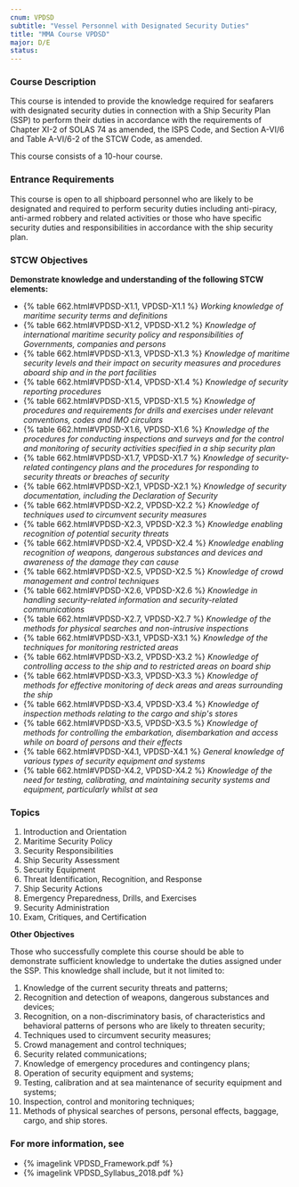 ```yaml
---
cnum: VPDSD
subtitle: "Vessel Personnel with Designated Security Duties"
title: "MMA Course VPDSD"
major: D/E
status: 
---
```


### Course Description

This course is intended to provide the knowledge required for seafarers with designated security duties in connection with a Ship Security Plan (SSP) to perform their duties in accordance with the requirements of Chapter XI-2 of SOLAS 74 as amended, the ISPS Code, and Section A-VI/6 and Table A-VI/6-2 of the STCW Code, as amended. 


This course consists of a 10-hour course.

### Entrance Requirements

This course is open to all shipboard personnel who are likely to be designated and required to perform security duties including anti-piracy, anti-armed robbery and related activities or those who have specific security duties and responsibilities in accordance with the ship security plan.


### STCW Objectives

**Demonstrate knowledge and understanding of the following STCW elements:**

* {% table 662.html#VPDSD-X1.1, VPDSD-X1.1 %} *Working knowledge of maritime security terms and definitions*
* {% table 662.html#VPDSD-X1.2, VPDSD-X1.2 %} *Knowledge of international maritime security policy and responsibilities of Governments, companies and persons*
* {% table 662.html#VPDSD-X1.3, VPDSD-X1.3 %} *Knowledge of maritime security levels and their impact on security measures and procedures aboard ship and in the port facilities*
* {% table 662.html#VPDSD-X1.4, VPDSD-X1.4 %} *Knowledge of security reporting procedures*
* {% table 662.html#VPDSD-X1.5, VPDSD-X1.5 %} *Knowledge of procedures and requirements for drills and exercises under relevant conventions, codes and IMO circulars*
* {% table 662.html#VPDSD-X1.6, VPDSD-X1.6 %} *Knowledge of the procedures for conducting inspections and surveys and for the control and monitoring of security activities specified in a ship security plan*
* {% table 662.html#VPDSD-X1.7, VPDSD-X1.7 %} *Knowledge of security-related contingency plans and the procedures for responding to security threats or breaches of security*
* {% table 662.html#VPDSD-X2.1, VPDSD-X2.1 %} *Knowledge of security documentation, including the Declaration of Security*
* {% table 662.html#VPDSD-X2.2, VPDSD-X2.2 %} *Knowledge of techniques used to circumvent security measures*
* {% table 662.html#VPDSD-X2.3, VPDSD-X2.3 %} *Knowledge enabling recognition of potential security threats*
* {% table 662.html#VPDSD-X2.4, VPDSD-X2.4 %} *Knowledge enabling recognition of weapons, dangerous substances and devices and awareness of the damage they can cause*
* {% table 662.html#VPDSD-X2.5, VPDSD-X2.5 %} *Knowledge of crowd management and control techniques*
* {% table 662.html#VPDSD-X2.6, VPDSD-X2.6 %} *Knowledge in handling security-related information and security-related communications*
* {% table 662.html#VPDSD-X2.7, VPDSD-X2.7 %} *Knowledge of the methods for physical searches and non-intrusive inspections*
* {% table 662.html#VPDSD-X3.1, VPDSD-X3.1 %} *Knowledge of the techniques for monitoring restricted areas*
* {% table 662.html#VPDSD-X3.2, VPDSD-X3.2 %} *Knowledge of controlling access to the ship and to restricted areas on board ship*
* {% table 662.html#VPDSD-X3.3, VPDSD-X3.3 %} *Knowledge of methods for effective monitoring of deck areas and areas surrounding the ship*
* {% table 662.html#VPDSD-X3.4, VPDSD-X3.4 %} *Knowledge of inspection methods relating to the cargo and ship's stores*
* {% table 662.html#VPDSD-X3.5, VPDSD-X3.5 %} *Knowledge of methods for controlling the embarkation, disembarkation and access while on board of persons and their effects*
* {% table 662.html#VPDSD-X4.1, VPDSD-X4.1 %} *General knowledge of various types of security equipment and systems*
* {% table 662.html#VPDSD-X4.2, VPDSD-X4.2 %} *Knowledge of the need for testing, calibrating, and maintaining security systems and equipment, particularly whilst at sea*


### Topics

1.	Introduction and Orientation
2.	Maritime Security Policy
3.	Security Responsibilities
4.	Ship Security Assessment
5.	Security Equipment
6.	Threat Identification, Recognition, and Response
7.	Ship Security Actions
8.	Emergency Preparedness, Drills, and Exercises
9.	Security Administration
10.	Exam, Critiques, and Certification


**Other Objectives**

Those who successfully complete this course should be able to demonstrate sufficient knowledge to undertake the duties assigned under the SSP. This knowledge shall include, but it not limited to:
 
1.	Knowledge of the current security threats and patterns;
2.	Recognition and detection of weapons, dangerous substances and devices;
3.	Recognition, on a non-discriminatory basis, of characteristics and behavioral patterns of persons who are likely to threaten security;
4.	Techniques used to circumvent security measures;
5.	Crowd management and control techniques;
6.	Security related communications;
7.	Knowledge of emergency procedures and contingency plans;
8.	Operation of security equipment and systems;
9.	Testing, calibration and at sea maintenance of security equipment and systems;
10.	Inspection, control and monitoring techniques;
11.	Methods of physical searches of persons, personal effects, baggage, cargo, and ship stores. 



### For more information, see 

* {% imagelink VPDSD_Framework.pdf %} 
* {% imagelink VPDSD_Syllabus_2018.pdf %} 



